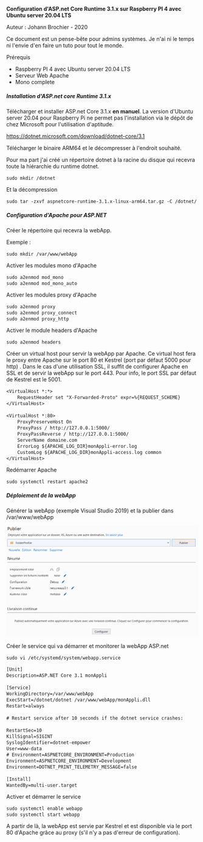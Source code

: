 **Configuration d'ASP.net Core Runtime 3.1.x sur Raspberry PI 4 avec Ubuntu server 20.04 LTS**

Auteur : Johann Brochier - 2020

Ce document est un pense-bête pour admins systèmes. Je n'ai ni le temps ni l'envie d'en faire un tuto pour tout le monde.

Prérequis

* Raspberry PI 4 avec Ubuntu server 20.04 LTS
* Serveur Web Apache 
* Mono complete

##### Installation d'ASP.net core Runtime 3.1.x

Télécharger et installer ASP.net Core 3.1.x **en manuel**. La version d'Ubuntu server 20.04 pour Raspberry Pi ne permet pas l'installation via le dépôt de chez Microsoft pour l'utilisation d'aptitude.

https://dotnet.microsoft.com/download/dotnet-core/3.1

Télécharger le binaire ARM64 et le décompresser à l'endroit souhaité.

Pour ma part j'ai créé un répertoire dotnet à la racine du disque qui recevra toute la hiérarchie du runtime dotnet.

```
sudo mkdir /dotnet
```

Et la décompression

```
sudo tar -zxvf aspnetcore-runtime-3.1.x-linux-arm64.tar.gz -C /dotnet/
```

##### Configuration d'Apache pour ASP.NET

Créer le répertoire qui recevra la webApp.

Exemple :

```
sudo mkdir /var/www/webApp
```

Activer les modules mono d'Apache

```
sudo a2enmod mod_mono
sudo a2enmod mod_mono_auto
```

Activer les modules proxy d'Apache

```
sudo a2enmod proxy
sudo a2enmod proxy_connect
sudo a2enmod proxy_http
```

Activer le module headers d'Apache

```
sudo a2enmod headers
```

Créer un virtual host pour servir la webApp par Apache. Ce virtual host fera le proxy entre Apache sur le port 80 et Kestrel (port par défaut 5000 pour http) . Dans le cas d'une utilisation SSL, il suffit de configurer Apache en SSL et de servir la webApp sur le port 443. Pour info, le port SSL par défaut de Kestrel est le 5001.

```
<VirtualHost *:*>
    RequestHeader set "X-Forwarded-Proto" expr=%{REQUEST_SCHEME}
</VirtualHost>

<VirtualHost *:80>
    ProxyPreserveHost On
    ProxyPass / http://127.0.0.1:5000/
    ProxyPassReverse / http://127.0.0.1:5000/
    ServerName domaine.com
    ErrorLog ${APACHE_LOG_DIR}monAppli-error.log
    CustomLog ${APACHE_LOG_DIR}monAppli-access.log common
</VirtualHost>
```

Redémarrer Apache

```
sudo systemctl restart apache2
```



##### Déploiement de la webApp

Générer la webApp (exemple Visual Studio 2019) et la publier dans /var/www/webApp

![](./images/publi.png)

Créer le service qui va démarrer et monitorer la webApp ASP.net

```
sudo vi /etc/systemd/system/webapp.service
```

```
[Unit]
Description=ASP.NET Core 3.1 monAppli

[Service]
WorkingDirectory=/var/www/webApp
ExecStart=/dotnet/dotnet /var/www/webApp/monAppli.dll
Restart=always

# Restart service after 10 seconds if the dotnet service crashes:

RestartSec=10
KillSignal=SIGINT
SyslogIdentifier=dotnet-empower
User=www-data
# Environment=ASPNETCORE_ENVIRONMENT=Production
Environment=ASPNETCORE_ENVIRONMENT=Development
Environment=DOTNET_PRINT_TELEMETRY_MESSAGE=false

[Install]
WantedBy=multi-user.target
```

Activer et démarrer le service

```
sudo systemctl enable webapp
sudo systemctl start webapp
```

A partir de là, la webApp est servie par Kestrel et est disponible via le port 80 d'Apache grâce au proxy (s'il n'y a pas d'erreur de configuration).
